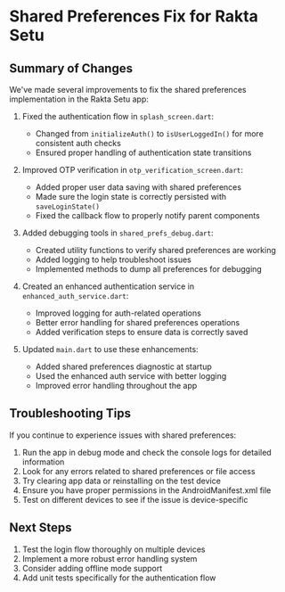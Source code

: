 # Shared Preferences Fix for Rakta Setu

## Summary of Changes

We've made several improvements to fix the shared preferences implementation in the Rakta Setu app:

1. Fixed the authentication flow in `splash_screen.dart`:
   - Changed from `initializeAuth()` to `isUserLoggedIn()` for more consistent auth checks
   - Ensured proper handling of authentication state transitions

2. Improved OTP verification in `otp_verification_screen.dart`:
   - Added proper user data saving with shared preferences
   - Made sure the login state is correctly persisted with `saveLoginState()`
   - Fixed the callback flow to properly notify parent components

3. Added debugging tools in `shared_prefs_debug.dart`:
   - Created utility functions to verify shared preferences are working
   - Added logging to help troubleshoot issues
   - Implemented methods to dump all preferences for debugging

4. Created an enhanced authentication service in `enhanced_auth_service.dart`:
   - Improved logging for auth-related operations
   - Better error handling for shared preferences operations
   - Added verification steps to ensure data is correctly saved

5. Updated `main.dart` to use these enhancements:
   - Added shared preferences diagnostic at startup
   - Used the enhanced auth service with better logging
   - Improved error handling throughout the app

## Troubleshooting Tips

If you continue to experience issues with shared preferences:

1. Run the app in debug mode and check the console logs for detailed information
2. Look for any errors related to shared preferences or file access
3. Try clearing app data or reinstalling on the test device
4. Ensure you have proper permissions in the AndroidManifest.xml file
5. Test on different devices to see if the issue is device-specific

## Next Steps

1. Test the login flow thoroughly on multiple devices
2. Implement a more robust error handling system
3. Consider adding offline mode support
4. Add unit tests specifically for the authentication flow
